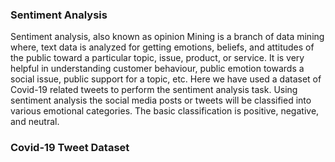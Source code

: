 ### Sentiment Analysis
Sentiment analysis, also known as opinion Mining is a branch of data mining where, text data is analyzed for getting emotions, beliefs, and attitudes of the public toward a particular topic, issue, product, or service. It is very helpful in understanding customer behaviour, public emotion towards a social issue, public support for a topic, etc. Here we have used a dataset of Covid-19 related tweets to perform the sentiment analysis task. Using sentiment analysis the social media posts or tweets will be classified into various emotional categories. The basic classification is positive, negative, and neutral.

### Covid-19 Tweet Dataset

